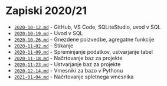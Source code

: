 # Zapiski 2020/21

* [`2020-10-12.md`](2020-10-12.md) - GitHub, VS Code, SQLiteStudio, uvod v SQL
* [`2020-10-19.md`](2020-10-19.md) - Uvod v SQL
* [`2020-10-26.md`](2020-10-26.md) - Gnezdene poizvedbe, agregatne funkcije
* [`2020-11-02.md`](2020-11-02.md) - Stikanje
* [`2020-11-09.md`](2020-11-09.md) - Spreminjanje podatkov, ustvarjanje tabel
* [`2020-11-18.md`](2020-11-18.md) - Načrtovanje baz za projekte
* [`2020-11-23.md`](2020-11-23.md) - Ustvarjanje baz za projekte
* [`2020-12-14.md`](2020-12-14.md) - Vmesniki za bazo v Pythonu
* [`2021-01-04.md`](2021-01-04.md) - Načrtovanje spletnega vmesnika
